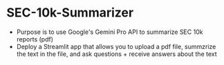 # SEC-10k-Summarizer

- Purpose is to use Google's Gemini Pro API to summarize SEC 10k reports (pdf)
- Deploy a Streamlit app that allows you to upload a pdf file, summzrize the text in the file, and ask questions + receive answers about the text
